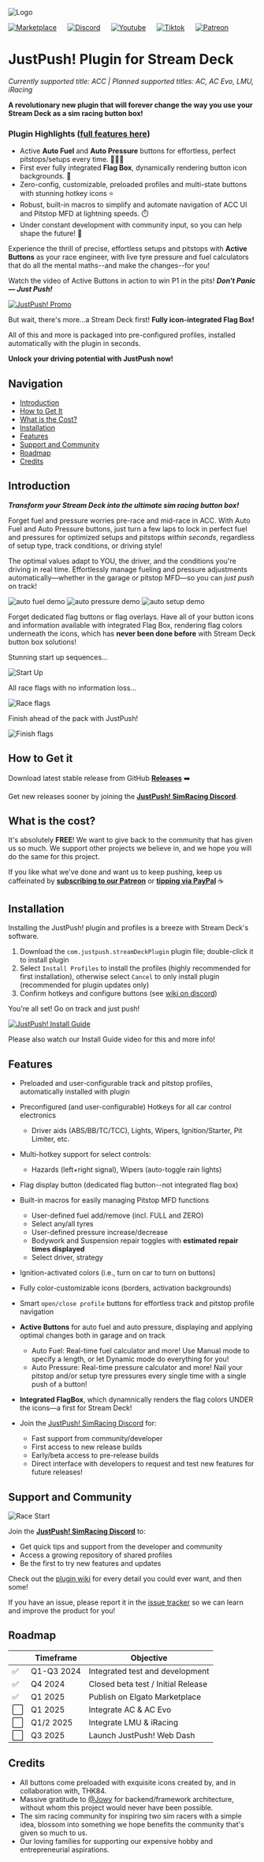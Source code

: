 ![Logo](docs/justpush_logo.jpg)

[![Marketplace](docs/marketplace-light.png)](https://marketplace.elgato.com/product/justpush-a5096b0b-4d56-40bf-acbc-8cd4c33c545a) &emsp; [![Discord](docs/Discord-25.png)](https://discord.gg/tew2neKXNw) &emsp; [![Youtube](docs/Youtube-25.png)](https://www.youtube.com/@justpushsimracing) &emsp; [![Tiktok](docs/Tiktok-25.png)](https://www.tiktok.com/@justpushsimracing) &emsp; [![Patreon](docs/Patreon-25.png)](https://www.patreon.com/justpushsimracing) 
# JustPush! Plugin for Stream Deck
_Currently supported title: ACC | Planned supported titles: AC, AC Evo, LMU, iRacing_

**A revolutionary new plugin that will forever change the way you use your Stream Deck as a sim racing button box!** 

### Plugin Highlights ([full features here](#features))
- Active **Auto Fuel** and **Auto Pressure** buttons for effortless, perfect pitstops/setups every time. 🤖🔧⛽
- First ever fully integrated **Flag Box**, dynamically rendering button icon backgrounds. 🏁
- Zero-config, customizable, preloaded profiles and multi-state buttons with stunning hotkey icons ⭐
- Robust, built-in macros to simplify and automate navigation of ACC UI and Pitstop MFD at lightning speeds. ⏱️
- Under constant development with community input, so you can help shape the future! 🚀

Experience the thrill of precise, effortless setups and pitstops with **Active Buttons** as your race engineer, with live tyre pressure and fuel calculators that do all the mental maths--and make the changes--for you! 

Watch the video of Active Buttons in action to win P1 in the pits! 
***Don't Panic — Just Push!***

[![JustPush! Promo](docs/promo_video.png)](https://www.youtube.com/watch?v=J7OPt_Kinq0)

But wait, there's more...a Stream Deck first! **Fully icon-integrated Flag Box!** 

All of this and more is packaged into pre-configured profiles, installed automatically with the plugin in seconds. 

**Unlock your driving potential with JustPush now!**

## Navigation
- [Introduction](#introduction)
- [How to Get It](#how-to-get-it)
- [What is the Cost?](#what-is-the-cost)
- [Installation](#installation)
- [Features](#features)
- [Support and Community](#support-and-community)
- [Roadmap](#roadmap)
- [Credits](#credits)

## Introduction
_**Transform your Stream Deck into the ultimate sim racing button box!**_

Forget fuel and pressure worries pre-race and mid-race in ACC. With Auto Fuel and Auto Pressure buttons, just turn a few laps to lock in perfect fuel and pressures for optimized setups and pitstops _within seconds_, regardless of setup type, track conditions, or driving style! 

The optimal values adapt to YOU, the driver, and the conditions you're driving in real time. Effortlessly manage fueling and pressure adjustments automatically—whether in the garage or pitstop MFD—so you can _just push_ on track! 

![auto fuel demo](docs/auto_fuel_demo.gif)
![auto pressure demo](docs/auto_pressure_demo.gif)
![auto setup demo](docs/auto_setup_demo.gif)

Forget dedicated flag buttons or flag overlays. Have all of your button icons and information available with integrated Flag Box, rendering flag colors underneath the icons, which has **never been done before** with Stream Deck button box solutions! 

Stunning start up sequences...

![Start Up](docs/startup.gif)

All race flags with no information loss...

![Race flags](docs/blue_yellow_flags.gif)

Finish ahead of the pack with JustPush! 

![Finish flags](docs/finish.gif)

## How to Get it

Download latest stable release from GitHub [**Releases**](https://github.com/justpush-simracing/JustPush-Plugin/releases) ➡️

Get new releases sooner by joining the [**JustPush! SimRacing Discord**](https://discord.gg/tew2neKXNw).

## What is the cost?

It's absolutely **FREE**! We want to give back to the community that has given us so much. We support other projects we believe in, and we hope you will do the same for this project. 

If you like what we've done and want us to keep pushing, keep us caffeinated by [**subscribing to our Patreon**](https://www.patreon.com/c/justpushsimracing/membership) or [**tipping via PayPal**](https://www.paypal.com/ncp/payment/6JF235HLX394C) ☕ 

## Installation
Installing the JustPush! plugin and profiles is a breeze with Stream Deck's software.

1. Download the `com.justpush.streamDeckPlugin` plugin file; double-click it to install plugin
3. Select `Install Profiles` to install the profiles (highly recommended for first installation), otherwise select `Cancel` to only install plugin (recommended for plugin updates only)
4. Confirm hotkeys and configure buttons (see [wiki on discord](https://discord.gg/thwjVvru6y))

You're all set! Go on track and just push!  

[![JustPush! Install Guide](docs/install_guide.png)](https://www.youtube.com/watch?v=udg-N7g1KsI)

Please also watch our Install Guide video for this and more info! 
   
## Features

- Preloaded and user-configurable track and pitstop profiles, automatically installed with plugin
- Preconfigured (and user-configurable) Hotkeys for all car control electronics
  - Driver aids (ABS/BB/TC/TCC), Lights, Wipers, Ignition/Starter, Pit Limiter, etc.
- Multi-hotkey support for select controls:
  - Hazards (left+right signal), Wipers (auto-toggle rain lights)
- Flag display button (dedicated flag button--not integrated flag box) 
- Built-in macros for easily managing Pitstop MFD functions
  - User-defined fuel add/remove (incl. FULL and ZERO)
  - Select any/all tyres
  - User-defined pressure increase/decrease
  - Bodywork and Suspension repair toggles with **estimated repair times displayed**
  - Select driver, strategy
- Ignition-activated colors (i.e., turn on car to turn on buttons)
- Fully color-customizable icons (borders, activation backgrounds)
- Smart `open/close profile` buttons for effortless track and pitstop profile navigation
- **Active Buttons** for auto fuel and auto pressure, displaying and applying optimal changes both in garage and on track
   - Auto Fuel: Real-time fuel calculator and more! Use Manual mode to specify a length, or let Dynamic mode do everything for you! 
   - Auto Pressure: Real-time pressure calculator and more! Nail your pitstop and/or setup tyre pressures every single time with a single push of a button! 
- **Integrated FlagBox**, which dynamnically renders the flag colors UNDER the icons—a first for Stream Deck!

- Join the [JustPush! SimRacing Discord](https://discord.gg/tew2neKXNw) for:
  - Fast support from community/developer
  - First access to new release builds
  - Early/beta access to pre-release builds
  - Direct interface with developers to request and test new features for future releases!
 
## Support and Community

![Race Start](docs/P1.png)

Join the [**JustPush! SimRacing Discord**](https://discord.gg/tew2neKXNw) to:
- Get quick tips and support from the developer and community
- Access a growing repository of shared profiles
- Be the first to try new features and updates

Check out the [plugin wiki](https://discord.com/invite/thwjVvru6y) for every detail you could ever want, and then some! 

If you have an issue, please report it in the [issue tracker](https://github.com/justpush-simracing/JustPush-Plugin/issues) so we can learn and improve the product for you! 

## Roadmap
||Timeframe|Objective|
|----------|----------|----------|
|✅| Q1-Q3 2024 | Integrated test and development|
|✅| Q4 2024 | Closed beta test / Initial Release|
|✅| Q1 2025 | Publish on Elgato Marketplace|
|⬜| Q1 2025 | Integrate AC & AC Evo|
|⬜| Q1/2 2025 | Integrate LMU & iRacing|
|⬜| Q3 2025 | Launch JustPush! Web Dash|

## Credits
- All buttons come preloaded with exquisite icons created by, and in collaboration with, THK84.
- Massive gratitude to [@Jowy](https://github.com/jowy) for backend/framework architecture, without whom this project would never have been possible. 
- The sim racing community for inspiring two sim racers with a simple idea, blossom into something we hope benefits the community that's given so much to us.
- Our loving families for supporting our expensive hobby and entrepreneurial aspirations.
